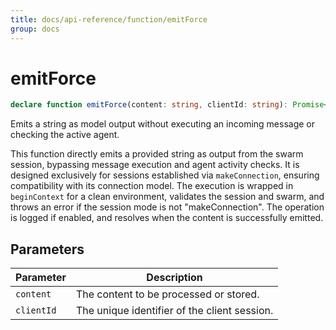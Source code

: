 ```yaml
---
title: docs/api-reference/function/emitForce
group: docs
---
```


# emitForce

```ts
declare function emitForce(content: string, clientId: string): Promise<void>;
```

Emits a string as model output without executing an incoming message or checking the active agent.

This function directly emits a provided string as output from the swarm session, bypassing message execution and agent activity checks.
It is designed exclusively for sessions established via `makeConnection`, ensuring compatibility with its connection model.
The execution is wrapped in `beginContext` for a clean environment, validates the session and swarm, and throws an error if the session mode
is not "makeConnection". The operation is logged if enabled, and resolves when the content is successfully emitted.

## Parameters

| Parameter | Description |
|-----------|-------------|
| `content` | The content to be processed or stored. |
| `clientId` | The unique identifier of the client session. |
